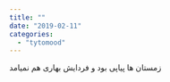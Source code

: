 ```yaml
---
title: ""
date: "2019-02-11"
categories: 
  - "tytomood"
---
```


زمستان ها پیاپی بود و فردایش بهاری هم نمیامد
